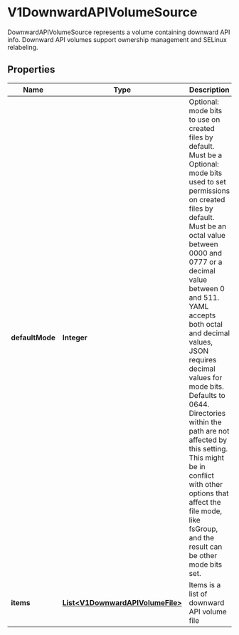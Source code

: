 

# V1DownwardAPIVolumeSource

DownwardAPIVolumeSource represents a volume containing downward API info. Downward API volumes support ownership management and SELinux relabeling.
## Properties

Name | Type | Description | Notes
------------ | ------------- | ------------- | -------------
**defaultMode** | **Integer** | Optional: mode bits to use on created files by default. Must be a Optional: mode bits used to set permissions on created files by default. Must be an octal value between 0000 and 0777 or a decimal value between 0 and 511. YAML accepts both octal and decimal values, JSON requires decimal values for mode bits. Defaults to 0644. Directories within the path are not affected by this setting. This might be in conflict with other options that affect the file mode, like fsGroup, and the result can be other mode bits set. |  [optional]
**items** | [**List&lt;V1DownwardAPIVolumeFile&gt;**](V1DownwardAPIVolumeFile.md) | Items is a list of downward API volume file |  [optional]



